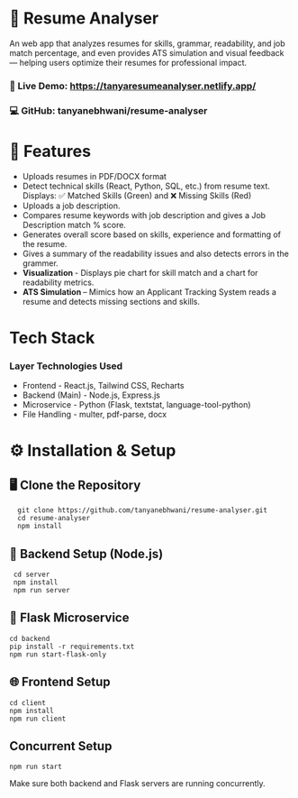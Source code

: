 # 📄 Resume Analyser

An web app that analyzes resumes for skills, grammar, readability, and job match percentage, and even provides ATS simulation and visual feedback — helping users optimize their resumes for professional impact.

### 🔗 Live Demo: https://tanyaresumeanalyser.netlify.app/

### 💻 GitHub: tanyanebhwani/resume-analyser

# 🚀 Features
- Uploads resumes in PDF/DOCX format
- Detect technical skills (React, Python, SQL, etc.) from resume text.
  Displays: ✅ Matched Skills (Green) and ❌ Missing Skills (Red)
- Uploads a job description.
- Compares resume keywords with job description and gives a Job Description match % score.
- Generates overall score based on skills, experience and formatting of the resume.
- Gives a summary of the readability issues and also detects errors in the grammer.
- <b> Visualization </b> - Displays pie chart for skill match and a chart for readability metrics.
-  <b> ATS Simulation </b> – Mimics how an Applicant Tracking System reads a resume and detects missing sections and skills.

# Tech Stack

### Layer	Technologies Used
- Frontend -	React.js, Tailwind CSS, Recharts
- Backend (Main) -	Node.js, Express.js
- Microservice -	Python (Flask, textstat, language-tool-python)
- File Handling -	multer, pdf-parse, docx

# ⚙️ Installation & Setup
## 🖥️ Clone the Repository
      git clone https://github.com/tanyanebhwani/resume-analyser.git
      cd resume-analyser
      npm install

## 🧩 Backend Setup (Node.js)
     cd server
     npm install
     npm run server

## 🧠 Flask Microservice
    cd backend
    pip install -r requirements.txt
    npm run start-flask-only

## 🌐 Frontend Setup
    cd client
    npm install
    npm run client
  
## Concurrent Setup
    npm run start
 Make sure both backend and Flask servers are running concurrently.


